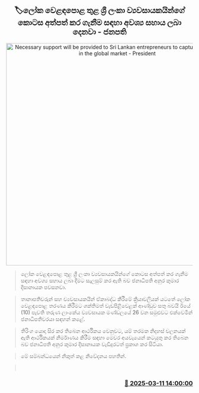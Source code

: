 <p align='center'><b><h2 align='center' title='Necessary support will be provided to Sri Lankan entrepreneurs to capture their share in the global market - President'>🏷ලෝක වෙළඳපොළ තුළ ශ්‍රී ලංකා ව්‍යවසායකයින්ගේ කොටස අත්පත් කර ගැනීම සඳහා අවශ්‍ය සහාය ලබා දෙනවා - ජනපති</h2></b></p>
<p align='center'><img src='https://helakuru.sgp1.cdn.digitaloceanspaces.com/esana/images/lib/anura-president-shangrilla-nn.jpg' width='600' alt='Necessary support will be provided to Sri Lankan entrepreneurs to capture their share in the global market - President'></p>

> ලෝක වෙළඳපොළ තුළ ශ්‍රී ලංකා ව්‍යවසායකයින්ගේ කොටස අත්පත් කර ගැනීම සඳහා අවශ්‍ය සහාය ලබා දීමට සැලසුම් කර ඇති බව ජනාධිපති අනුර කුමාර දිසානායක පවසනවා.

> තානාපතිවරුන් සහ ව්‍යවසායකයින් ඒකාබද්ධ කිරීමේ ක්‍රියාවලියක් යටතේ ලෝක වෙළඳපොළ තරණය කිරීමට ශක්තිමත් වැඩපිළිවෙළක් ආණ්ඩුව සතු බවයි ඊයේ (10) පැවති තරුණ ලාංකේය ව්‍යවසායක මණ්ඩලයේ 26 වන සමුළුවට එක්වෙමින් ජනාධිපතිවරයා සඳහන් කළේ.

> තිරිංග යොදා සිර කර තිබෙන ආර්ථිකය වෙනුවට, යම් තරමක නිදහස් චලනයක් ඇති ආර්ථිකයක් නිර්මාණය කිරීම සඳහා මෙවර අයවැයෙන් කටයුතු කර තිබෙන බව ජනාධිපති අනුර කුමාර දිසානායක වැඩිදුරටත් ප්‍රකාශ කර සිටියා.

> මේ සම්බන්ධයෙන් නිකුත් කළ නිවේදනය පහතින්. 

>  



<h3 align='right'><a href='https://www.helakuru.lk/esana/p/108241/'>📅 2025-03-11 14:00:00</a></h3>
